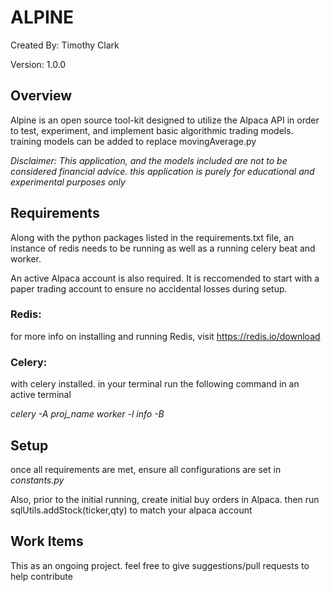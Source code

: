 # ALPINE
Created By: Timothy Clark

Version: 1.0.0

## Overview
Alpine is an open source tool-kit designed to utilize the Alpaca API in order to test, experiment, and 
implement basic algorithmic trading models. training models can be added to replace movingAverage.py

*Disclaimer: This application, and the models included are not to be considered financial advice. this application is 
purely for educational and experimental purposes only*

## Requirements
Along with the python packages listed in the requirements.txt file, an instance of redis needs to be running as well as
a running celery beat and worker.

An active Alpaca account is also required. It is reccomended to start with a paper trading account to ensure no 
accidental losses during setup.

### Redis:
for more info on installing and running Redis, visit https://redis.io/download 

### Celery:
with celery installed. in your terminal run the following command in an active terminal

*celery -A proj_name worker -l info -B*

## Setup
once all requirements are met, ensure all configurations are set in *constants.py*

Also, prior to the initial running, create initial buy orders in Alpaca. then run 
sqlUtils.addStock(ticker,qty) to match your alpaca account 

## Work Items
This as an ongoing project. feel free to give suggestions/pull requests to help contribute 
